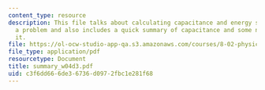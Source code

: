 ```yaml
---
content_type: resource
description: This file talks about calculating capacitance and energy storage by solving
  a problem and also includes a quick summary of capacitance and some notes on calculating
  it.
file: https://ol-ocw-studio-app-qa.s3.amazonaws.com/courses/8-02-physics-ii-electricity-and-magnetism-spring-2007/c3f6dd666de36736d0972fbc1e281f68_summary_w04d3.pdf
file_type: application/pdf
resourcetype: Document
title: summary_w04d3.pdf
uid: c3f6dd66-6de3-6736-d097-2fbc1e281f68
---
```

